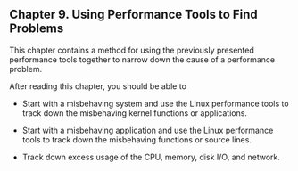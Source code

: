 ## Chapter 9\. Using Performance Tools to Find Problems

This chapter contains a method for using the previously presented performance tools together to narrow down the cause of a performance problem.

After reading this chapter, you should be able to

*   Start with a misbehaving system and use the Linux performance tools to track down the misbehaving kernel functions or applications.

*   Start with a misbehaving application and use the Linux performance tools to track down the misbehaving functions or source lines.

*   Track down excess usage of the CPU, memory, disk I/O, and network.